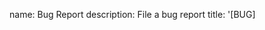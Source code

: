 name: Bug Report
description: File a bug report
title: '[BUG] <title>'
body:
  - type: textarea
    attributes:
      label: Bug Description
      description: >-
        What is the bug? Please provide a snippet of output including
        any errors and the messages logged before the error.
        Verbose or debug logs are preferred but please ensure all secrets and
        other sensitive information has been removed.
      placeholder: I did ... and ... happened.
    validations:
      required: true
  - type: textarea
    attributes:
      label: Expected Behavior
      description: |
        What did you expect to happen? For example, expected output or behavior.
    validations:
      required: true
  - type: textarea
    attributes:
      label: Steps To Reproduce
      description: >-
        Please provide the steps that can be used to reproduce this behavior.

        If possible, please include an example project (GitHub repository) that
        is capable of reproducing this behavior.
        The example project should only include the minimum required code
        to reproduce the issue.
        It should not depend on any external resource.
      value: |
        Example project: ...

        1.
        2.
        3.
        ...
    validations:
      required: true
  - type: textarea
    attributes:
      label: Anything else?
      description: |
        Links? References? Anything that will give us more context about the issue you are encountering!

        Tip: You can attach images or log files by clicking this area to highlight it and then dragging files in.
    validations:
      required: false